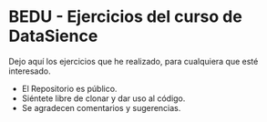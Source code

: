 # BEDU - Ejercicios del curso de DataSience

Dejo aquí los ejercicios que he realizado, para cualquiera que esté interesado.

- El Repositorio es público.
- Siéntete libre de clonar y dar uso al código.
- Se agradecen comentarios y sugerencias.
